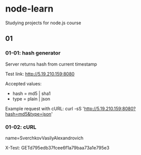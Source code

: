 # node-learn
Studying projects for node.js course

## 01
### 01-01: hash generator
Server returns hash from current timestamp

Test link: <http://5.19.210.159:8080>

Accepted values:
* hash = md5 | sha1
* type = plain | json

Example request with cURL: curl -sS 'http://5.19.210.159:8080?hash=md5&type=json'


### 01-02: cURL
name=SverchkovVasilyAlexandrovich

X-Test: GETd795edb37fcee6f1a79baa73a1e795e3

